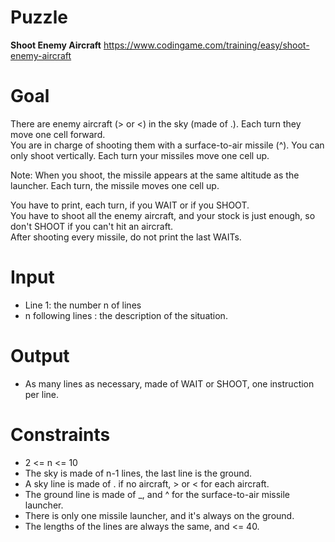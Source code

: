 # Puzzle
**Shoot Enemy Aircraft** https://www.codingame.com/training/easy/shoot-enemy-aircraft

# Goal
There are enemy aircraft (> or <) in the sky (made of .). Each turn they move one cell forward.   
You are in charge of shooting them with a surface-to-air missile (^). You can only shoot vertically. Each turn your missiles move one cell up.

Note: When you shoot, the missile appears at the same altitude as the launcher. Each turn, the missile moves one cell up.  

You have to print, each turn, if you WAIT or if you SHOOT.   
You have to shoot all the enemy aircraft, and your stock is just enough, so don't SHOOT if you can't hit an aircraft.   
After shooting every missile, do not print the last WAITs.  

# Input
* Line 1: the number n of lines
* n following lines : the description of the situation.

# Output
* As many lines as necessary, made of WAIT or SHOOT, one instruction per line.

# Constraints
* 2 <= n <= 10
* The sky is made of n-1 lines, the last line is the ground.
* A sky line is made of . if no aircraft, > or < for each aircraft.
* The ground line is made of _, and ^ for the surface-to-air missile launcher.
* There is only one missile launcher, and it's always on the ground.
* The lengths of the lines are always the same, and <= 40.
